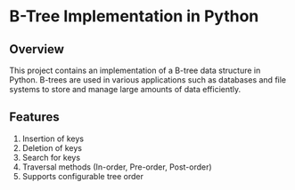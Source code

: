 # B-Tree Implementation in Python
## Overview
This project contains an implementation of a B-tree data structure in Python. B-trees are used in various applications such as databases and file systems to store and manage large amounts of data efficiently.

## Features
1. Insertion of keys
2. Deletion of keys
3. Search for keys
4. Traversal methods (In-order, Pre-order, Post-order)
5. Supports configurable tree order
